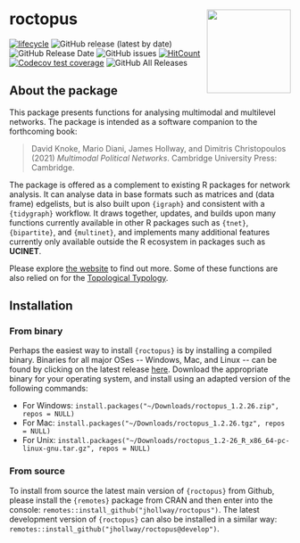 
# roctopus <img src="figures/man/roctopus.png" align="right" width="150"/>

<!-- badges: start -->
[![lifecycle](https://img.shields.io/badge/lifecycle-experimental-orange.svg)](https://www.tidyverse.org/lifecycle/#experimental)
![GitHub release (latest by date)](https://img.shields.io/github/v/release/jhollway/roctopus)
![GitHub Release Date](https://img.shields.io/github/release-date/jhollway/roctopus)
![GitHub issues](https://img.shields.io/github/issues-raw/jhollway/roctopus)
[![HitCount](http://hits.dwyl.com/jhollway/roctopus.svg)](http://hits.dwyl.com/jhollway/roctopus)
[![Codecov test coverage](https://codecov.io/gh/jhollway/roctopus/branch/main/graph/badge.svg)](https://codecov.io/gh/jhollway/roctopus?branch=main)
![GitHub All Releases](https://img.shields.io/github/downloads/jhollway/roctopus/total)
<!-- badges: end -->

## About the package

This package presents functions for analysing multimodal and multilevel networks.
The package is intended as a software companion to the forthcoming book:

> David Knoke, Mario Diani, James Hollway, and Dimitris Christopoulos (2021) *Multimodal Political Networks*. Cambridge University Press: Cambridge.

The package is offered as a complement to existing R packages for network analysis.
It can analyse data in base formats such as matrices and (data frame) edgelists,
but is also built upon `{igraph}` and consistent with a `{tidygraph}` workflow.
It draws together, updates, and builds upon many functions currently available in
other R packages such as `{tnet}`, `{bipartite}`, and `{multinet}`,
and implements many additional features currently only available outside the R ecosystem
in packages such as **UCINET**.

Please explore [the website](https://jhollway.github.io/roctopus/) to find out more.
Some of these functions are also relied on for the [Topological Typology](https://jhollway.shinyapps.io/TopoTypo/).

## Installation

### From binary

Perhaps the easiest way to install `{roctopus}` is by installing a compiled binary.
Binaries for all major OSes -- Windows, Mac, and Linux -- 
can be found by clicking on the latest release [here](https://github.com/snlab-nl/rsiena/releases/latest).
Download the appropriate binary for your operating system,
and install using an adapted version of the following commands:

- For Windows: `install.packages("~/Downloads/roctopus_1.2.26.zip", repos = NULL)`
- For Mac: `install.packages("~/Downloads/roctopus_1.2.26.tgz", repos = NULL)`
- For Unix: `install.packages("~/Downloads/roctopus_1.2-26_R_x86_64-pc-linux-gnu.tar.gz", repos = NULL)`

### From source

To install from source the latest main version of `{roctopus}` from Github, 
please install the `{remotes}` package from CRAN and then enter into the console: 
`remotes::install_github("jhollway/roctopus")`.
The latest development version of `{roctopus}` can also be installed in a similar way: 
`remotes::install_github("jhollway/roctopus@develop")`.

